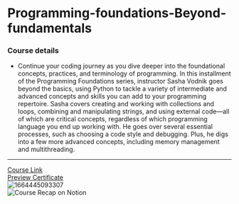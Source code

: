 # Programming-foundations-Beyond-fundamentals
### Course details
- Continue your coding journey as you dive deeper into the foundational concepts, practices, and terminology of programming. In this installment of the Programming Foundations series, instructor Sasha Vodnik goes beyond the basics, using Python to tackle a variety of intermediate and advanced concepts and skills you can add to your programming repertoire. Sasha covers creating and working with collections and loops, combining and manipulating strings, and using external code—all of which are critical concepts, regardless of which programming language you end up working with. He goes over several essential processes, such as choosing a code style and debugging. Plus, he digs into a few more advanced concepts, including memory management and multithreading.
---
[Course Link](https://www.linkedin.com/learning/programming-foundations-beyond-the-fundamentals/?resume=false)
<br>[Preview Certificate](https://www.linkedin.com/learning/certificates/a5118caa6efb7ae26c8db9e78b024ab69ceb32fcedde99509e88715e1073459a?trk=share_certificate)
<br>![1664445093307](https://user-images.githubusercontent.com/61974319/193000730-b0a080c4-28b8-4e1b-a15f-95eb404e3baf.png)
<br>![Course Recap on Notion](https://www.notion.so/02-Beyond-the-Fundamental-4db2704a556a4a19b395dd6ccc63ee4f)
